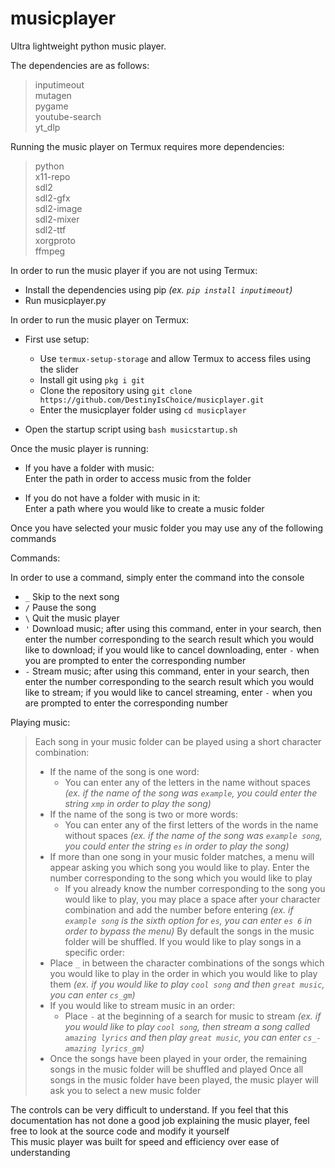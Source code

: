 # musicplayer
Ultra lightweight python music player.

The dependencies are as follows:

> inputimeout  
> mutagen  
> pygame  
> youtube-search  
> yt_dlp  

Running the music player on Termux requires more dependencies:

> python  
> x11-repo  
> sdl2  
> sdl2-gfx  
> sdl2-image  
> sdl2-mixer  
> sdl2-ttf  
> xorgproto  
> ffmpeg  

In order to run the music player if you are not using Termux:

* Install the dependencies using pip *(ex. `pip install inputimeout`)*  
* Run musicplayer.py  

In order to run the music player on Termux:

* First use setup:
  * Use `termux-setup-storage` and allow Termux to access files using the slider
  * Install git using `pkg i git`
  * Clone the repository using `git clone https://github.com/DestinyIsChoice/musicplayer.git`
  * Enter the musicplayer folder using `cd musicplayer`

* Open the startup script using `bash musicstartup.sh`

Once the music player is running:

* If you have a folder with music:  
    Enter the path in order to access music from the folder  
  
* If you do not have a folder with music in it:  
    Enter a path where you would like to create a music folder  

Once you have selected your music folder you may use any of the following commands  

Commands:  

  In order to use a command, simply enter the command into the console

  * `_` Skip to the next song  
  * `/` Pause the song  
  * `\` Quit the music player  
  * `'` Download music; after using this command, enter in your search, then enter the number corresponding to the search result which you would like to download; if you would like to cancel downloading, enter `-` when you are prompted to enter the corresponding number  
  * `-` Stream music; after using this command, enter in your search, then enter the number corresponding to the search result which you would like to stream; if you would like to cancel streaming, enter `-` when you are prompted to enter the corresponding number  

  Playing music:

  > Each song in your music folder can be played using a short character combination:
  > * If the name of the song is one word:
  >   * You can enter any of the letters in the name without spaces *(ex. if the name of the song was `example`, you could enter the string `xmp` in order to play the song)*
  > * If the name of the song is two or more words:
  >   * You can enter any of the first letters of the words in the name without spaces *(ex. if the name of the song was `example song`, you could enter the string `es` in order to play the song)*
  > * If more than one song in your music folder matches, a menu will appear asking you which song you would like to play. Enter the number corresponding to the song which you would like to play
  >   * If you already know the number corresponding to the song you would like to play, you may place a space after your character combination and add the number before entering *(ex. if `example song` is the sixth option for `es`, you can enter `es 6` in order to bypass the menu)*
  > By default the songs in the music folder will be shuffled. If you would like to play songs in a specific order:
  > * Place `_` in between the character combinations of the songs which you would like to play in the order in which you would like to play them *(ex. if you would like to play `cool song` and then `great music`, you can enter `cs_gm`)*
  > * If you would like to stream music in an order:
  >   * Place `-` at the beginning of a search for music to stream *(ex. if you would like to play `cool song`, then stream a song called `amazing lyrics` and then play `great music`, you can enter `cs_-amazing lyrics_gm`)*
  > * Once the songs have been played in your order, the remaining songs in the music folder will be shuffled and played
  > Once all songs in the music folder have been played, the music player will ask you to select a new music folder

The controls can be very difficult to understand. If you feel that this documentation has not done a good job explaining the music player, feel free to look at the source code and modify it yourself  
This music player was built for speed and efficiency over ease of understanding
